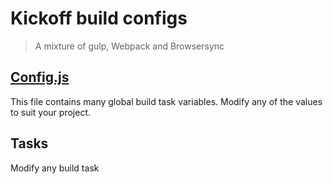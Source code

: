 # Kickoff build configs
> A mixture of gulp, Webpack and Browsersync

## [Config.js](config.js)
This file contains many global build task variables. Modify any of the values to suit your project.

## Tasks
Modify any build task 
